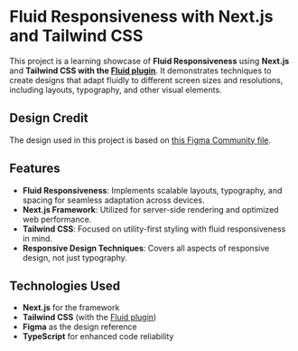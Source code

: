 # Fluid Responsiveness with Next.js and Tailwind CSS

This project is a learning showcase of **Fluid Responsiveness** using **Next.js** and **Tailwind CSS with the [Fluid plugin](https://fluid.tw)**. It demonstrates techniques to create designs that adapt fluidly to different screen sizes and resolutions, including layouts, typography, and other visual elements.

## Design Credit

The design used in this project is based on [this Figma Community file](https://www.figma.com/community/file/1230604708032389430).

## Features

- **Fluid Responsiveness**: Implements scalable layouts, typography, and spacing for seamless adaptation across devices.
- **Next.js Framework**: Utilized for server-side rendering and optimized web performance.
- **Tailwind CSS**: Focused on utility-first styling with fluid responsiveness in mind.
- **Responsive Design Techniques**: Covers all aspects of responsive design, not just typography.

## Technologies Used

- **Next.js** for the framework
- **Tailwind CSS** (with the [Fluid plugin](https://fluid.tw))
- **Figma** as the design reference
- **TypeScript** for enhanced code reliability